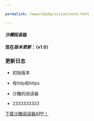 ```yaml
---

permalink: /www/sdydq/vision/note.html

---
```

#### *沙雕*阅读器
#### 现在*版本更新*：（v1.0）
### 更新日志

 + 初始版本

 + 有http和https

 + 沙雕的阅读器

 + 2333333333
 
<a href="/sdydq-d.html" target="_blank">下载沙雕阅读器APP！</a>
